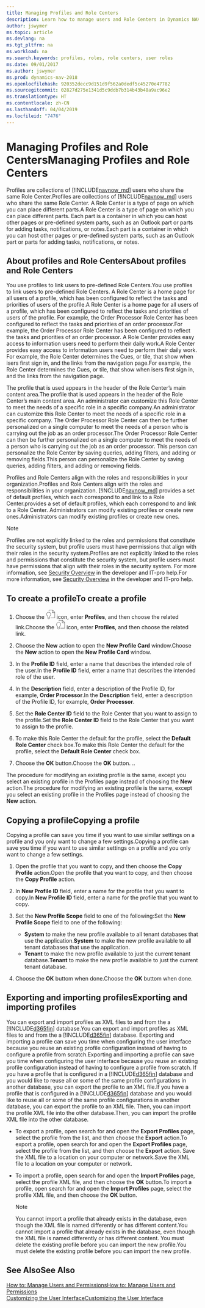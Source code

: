 ```yaml
---
title: Managing Profiles and Role Centers
description: Learn how to manage users and Role Centers in Dynamics NAV.
author: jswymer
ms.topic: article
ms.devlang: na
ms.tgt_pltfrm: na
ms.workload: na
ms.search.keywords: profiles, roles, role centers, user roles
ms.date: 09/01/2017
ms.author: jswymer
ms.prod: dynamics-nav-2018
ms.openlocfilehash: 920352decc9d151d9f562a0dedf5c45270e47782
ms.sourcegitcommit: 02827d275e1341d5c9ddb7b314b43b48a9ac96e2
ms.translationtype: HT
ms.contentlocale: zh-CN
ms.lasthandoff: 04/04/2019
ms.locfileid: "7476"
---
```

# <a name="managing-profiles-and-role-centers"></a><span data-ttu-id="ea1dc-103">Managing Profiles and Role Centers</span><span class="sxs-lookup"><span data-stu-id="ea1dc-103">Managing Profiles and Role Centers</span></span>
<span data-ttu-id="ea1dc-104">Profiles are collections of [!INCLUDE[navnow_md](includes/navnow_md.md)] users who share the same Role Center.</span><span class="sxs-lookup"><span data-stu-id="ea1dc-104">Profiles are collections of [!INCLUDE[navnow_md](includes/navnow_md.md)] users who share the same Role Center.</span></span> <span data-ttu-id="ea1dc-105">A Role Center is a type of page on which you can place different parts.</span><span class="sxs-lookup"><span data-stu-id="ea1dc-105">A Role Center is a type of page on which you can place different parts.</span></span> <span data-ttu-id="ea1dc-106">Each part is a container in which you can host other pages or pre-defined system parts, such as an Outlook part or parts for adding tasks, notifications, or notes.</span><span class="sxs-lookup"><span data-stu-id="ea1dc-106">Each part is a container in which you can host other pages or pre-defined system parts, such as an Outlook part or parts for adding tasks, notifications, or notes.</span></span>  

## <a name="about-profiles-and-role-centers"></a><span data-ttu-id="ea1dc-107">About profiles and Role Centers</span><span class="sxs-lookup"><span data-stu-id="ea1dc-107">About profiles and Role Centers</span></span>
<span data-ttu-id="ea1dc-108">You use profiles to link users to pre-defined Role Centers.</span><span class="sxs-lookup"><span data-stu-id="ea1dc-108">You use profiles to link users to pre-defined Role Centers.</span></span> <span data-ttu-id="ea1dc-109">A Role Center is a home page for all users of a profile, which has been configured to reflect the tasks and priorities of users of the profile.</span><span class="sxs-lookup"><span data-stu-id="ea1dc-109">A Role Center is a home page for all users of a profile, which has been configured to reflect the tasks and priorities of users of the profile.</span></span> <span data-ttu-id="ea1dc-110">For example, the Order Processor Role Center has been configured to reflect the tasks and priorities of an order processor.</span><span class="sxs-lookup"><span data-stu-id="ea1dc-110">For example, the Order Processor Role Center has been configured to reflect the tasks and priorities of an order processor.</span></span> <span data-ttu-id="ea1dc-111">A Role Center provides easy access to information users need to perform their daily work.</span><span class="sxs-lookup"><span data-stu-id="ea1dc-111">A Role Center provides easy access to information users need to perform their daily work.</span></span> <span data-ttu-id="ea1dc-112">For example, the Role Center determines the Cues, or tile, that show when isers first sign in, and the links from the navigation page.</span><span class="sxs-lookup"><span data-stu-id="ea1dc-112">For example, the Role Center determines the Cues, or tile, that show when isers first sign in, and the links from the navigation page.</span></span>

<span data-ttu-id="ea1dc-113">The profile that is used appears in the header of the Role Center’s main content area.</span><span class="sxs-lookup"><span data-stu-id="ea1dc-113">The profile that is used appears in the header of the Role Center’s main content area.</span></span> <span data-ttu-id="ea1dc-114">An administrator can customize this Role Center to meet the needs of a specific role in a specific company.</span><span class="sxs-lookup"><span data-stu-id="ea1dc-114">An administrator can customize this Role Center to meet the needs of a specific role in a specific company.</span></span> <span data-ttu-id="ea1dc-115">The Order Processor Role Center can then be further personalized on a single computer to meet the needs of a person who is carrying out the job as an order processor.</span><span class="sxs-lookup"><span data-stu-id="ea1dc-115">The Order Processor Role Center can then be further personalized on a single computer to meet the needs of a person who is carrying out the job as an order processor.</span></span> <span data-ttu-id="ea1dc-116">This person can personalize the Role Center by saving queries, adding filters, and adding or removing fields.</span><span class="sxs-lookup"><span data-stu-id="ea1dc-116">This person can personalize the Role Center by saving queries, adding filters, and adding or removing fields.</span></span>

<span data-ttu-id="ea1dc-117">Profiles and Role Centers align with the roles and responsibilities in your organization.</span><span class="sxs-lookup"><span data-stu-id="ea1dc-117">Profiles and Role Centers align with the roles and responsibilities in your organization.</span></span> [!INCLUDE[navnow_md](includes/navnow_md.md)] <span data-ttu-id="ea1dc-118">provides a set of default profiles, which each correspond to and link to a Role Center.</span><span class="sxs-lookup"><span data-stu-id="ea1dc-118">provides a set of default profiles, which each correspond to and link to a Role Center.</span></span> <span data-ttu-id="ea1dc-119">Administrators can modify existing profiles or create new ones.</span><span class="sxs-lookup"><span data-stu-id="ea1dc-119">Administrators can modify existing profiles or create new ones.</span></span>

> [!NOTE]  
>  <span data-ttu-id="ea1dc-120">Profiles are not explicitly linked to the roles and permissions that constitute the security system, but profile users must have permissions that align with their roles in the security system.</span><span class="sxs-lookup"><span data-stu-id="ea1dc-120">Profiles are not explicitly linked to the roles and permissions that constitute the security system, but profile users must have permissions that align with their roles in the security system.</span></span> <span data-ttu-id="ea1dc-121">For more information, see [Security Overview](/dynamics-nav/Security-Overview) in the developer and IT-pro help.</span><span class="sxs-lookup"><span data-stu-id="ea1dc-121">For more information, see [Security Overview](/dynamics-nav/Security-Overview) in the developer and IT-pro help.</span></span>

## <a name="to-create-a-profile"></a><span data-ttu-id="ea1dc-122">To create a profile</span><span class="sxs-lookup"><span data-stu-id="ea1dc-122">To create a profile</span></span>
1.  <span data-ttu-id="ea1dc-123">Choose the ![Search for Page or Report](media/ui-search/search_small.png "Search for Page or Report icon") icon, enter **Profiles**, and then choose the related link.</span><span class="sxs-lookup"><span data-stu-id="ea1dc-123">Choose the ![Search for Page or Report](media/ui-search/search_small.png "Search for Page or Report icon") icon, enter **Profiles**, and then choose the related link.</span></span>  

2.  <span data-ttu-id="ea1dc-124">Choose the **New** action to open the **New Profile Card** window.</span><span class="sxs-lookup"><span data-stu-id="ea1dc-124">Choose the **New** action to open the **New Profile Card** window.</span></span>  

3.  <span data-ttu-id="ea1dc-125">In the **Profile ID** field, enter a name that describes the intended role of the user.</span><span class="sxs-lookup"><span data-stu-id="ea1dc-125">In the **Profile ID** field, enter a name that describes the intended role of the user.</span></span>  

4.  <span data-ttu-id="ea1dc-126">In the **Description** field, enter a description of the Profile ID, for example, **Order Processor**.</span><span class="sxs-lookup"><span data-stu-id="ea1dc-126">In the **Description** field, enter a description of the Profile ID, for example, **Order Processor**.</span></span>  

5.  <span data-ttu-id="ea1dc-127">Set the **Role Center ID** field to the Role Center that you want to assign to the profile.</span><span class="sxs-lookup"><span data-stu-id="ea1dc-127">Set the **Role Center ID** field to the Role Center that you want to assign to the profile.</span></span>  

6.  <span data-ttu-id="ea1dc-128">To make this Role Center the default for the profile, select the **Default Role Center** check box.</span><span class="sxs-lookup"><span data-stu-id="ea1dc-128">To make this Role Center the default for the profile, select the **Default Role Center** check box.</span></span>  

7.  <span data-ttu-id="ea1dc-129">Choose the **OK** button.</span><span class="sxs-lookup"><span data-stu-id="ea1dc-129">Choose the **OK** button.</span></span> <span data-ttu-id="ea1dc-130">.</span><span class="sxs-lookup"><span data-stu-id="ea1dc-130">.</span></span>  

<span data-ttu-id="ea1dc-131">The procedure for modifying an existing profile is the same, except you select an existing profile in the Profiles page instead of choosing the **New** action.</span><span class="sxs-lookup"><span data-stu-id="ea1dc-131">The procedure for modifying an existing profile is the same, except you select an existing profile in the Profiles page instead of choosing the **New** action.</span></span>  


## <a name="copying-a-profile"></a><span data-ttu-id="ea1dc-132">Copying a profile</span><span class="sxs-lookup"><span data-stu-id="ea1dc-132">Copying a profile</span></span>
<span data-ttu-id="ea1dc-133">Copying a profile can save you time if you want to use similar settings on a profile and you only want to change a few settings.</span><span class="sxs-lookup"><span data-stu-id="ea1dc-133">Copying a profile can save you time if you want to use similar settings on a profile and you only want to change a few settings.</span></span>

1.  <span data-ttu-id="ea1dc-134">Open the profile that you want to copy, and then choose the **Copy Profile** action.</span><span class="sxs-lookup"><span data-stu-id="ea1dc-134">Open the profile that you want to copy, and then choose the **Copy Profile** action.</span></span>

2.  <span data-ttu-id="ea1dc-135">In **New Profile ID** field, enter a name for the profile that you want to copy.</span><span class="sxs-lookup"><span data-stu-id="ea1dc-135">In **New Profile ID** field, enter a name for the profile that you want to copy.</span></span>

3.  <span data-ttu-id="ea1dc-136">Set the **New Profile Scope** field to one of the following:</span><span class="sxs-lookup"><span data-stu-id="ea1dc-136">Set the **New Profile Scope** field to one of the following:</span></span>

    - <span data-ttu-id="ea1dc-137">**System** to make the new profile available to all tenant databases that use the application.</span><span class="sxs-lookup"><span data-stu-id="ea1dc-137">**System** to make the new profile available to all tenant databases that use the application.</span></span>
    - <span data-ttu-id="ea1dc-138">**Tenant** to make the new profile available to just the current tenant database.</span><span class="sxs-lookup"><span data-stu-id="ea1dc-138">**Tenant** to make the new profile available to just the current tenant database.</span></span>
4. <span data-ttu-id="ea1dc-139">Choose the **OK** buttom when done.</span><span class="sxs-lookup"><span data-stu-id="ea1dc-139">Choose the **OK** buttom when done.</span></span>

## <a name="ExportImportProfile"></a><span data-ttu-id="ea1dc-140">Exporting and importing profiles</span><span class="sxs-lookup"><span data-stu-id="ea1dc-140">Exporting and importing profiles</span></span>

<span data-ttu-id="ea1dc-141">You can export and import profiles as XML files to and from the a [!INCLUDE[d365fin](includes/d365fin_md.md)] database.</span><span class="sxs-lookup"><span data-stu-id="ea1dc-141">You can export and import profiles as XML files to and from the a [!INCLUDE[d365fin](includes/d365fin_md.md)] database.</span></span> <span data-ttu-id="ea1dc-142">Exporting and importing a profile can save you time when configuring the user interface because you reuse an existing profile configuration instead of having to configure a profile from scratch.</span><span class="sxs-lookup"><span data-stu-id="ea1dc-142">Exporting and importing a profile can save you time when configuring the user interface because you reuse an existing profile configuration instead of having to configure a profile from scratch.</span></span> <span data-ttu-id="ea1dc-143">If you have a profile that is configured in a [!INCLUDE[d365fin](includes/d365fin_md.md)] database and you would like to reuse all or some of the same profile configurations in another database, you can export the profile to an XML file.</span><span class="sxs-lookup"><span data-stu-id="ea1dc-143">If you have a profile that is configured in a [!INCLUDE[d365fin](includes/d365fin_md.md)] database and you would like to reuse all or some of the same profile configurations in another database, you can export the profile to an XML file.</span></span> <span data-ttu-id="ea1dc-144">Then, you can import the profile XML file into the other database.</span><span class="sxs-lookup"><span data-stu-id="ea1dc-144">Then, you can import the profile XML file into the other database.</span></span>

-   <span data-ttu-id="ea1dc-145">To export a profile, open search for and open the **Export Profiles** page, select the profile from the list, and then choose the **Export** action.</span><span class="sxs-lookup"><span data-stu-id="ea1dc-145">To export a profile, open search for and open the **Export Profiles** page, select the profile from the list, and then choose the **Export** action.</span></span> <span data-ttu-id="ea1dc-146">Save the XML file to a location on your computer or network.</span><span class="sxs-lookup"><span data-stu-id="ea1dc-146">Save the XML file to a location on your computer or network.</span></span>

-   <span data-ttu-id="ea1dc-147">To import a profile, open search for and open the **Import Profiles** page, select the profile XML file, and then choose the **OK** button.</span><span class="sxs-lookup"><span data-stu-id="ea1dc-147">To import a profile, open search for and open the **Import Profiles** page, select the profile XML file, and then choose the **OK** button.</span></span>

    > [!NOTE]  
    >  <span data-ttu-id="ea1dc-148">You cannot import a profile that already exists in the database, even though the XML file is named differently or has different content.</span><span class="sxs-lookup"><span data-stu-id="ea1dc-148">You cannot import a profile that already exists in the database, even though the XML file is named differently or has different content.</span></span> <span data-ttu-id="ea1dc-149">You must delete the existing profile before you can import the new profile.</span><span class="sxs-lookup"><span data-stu-id="ea1dc-149">You must delete the existing profile before you can import the new profile.</span></span>



## <a name="see-also"></a><span data-ttu-id="ea1dc-150">See Also</span><span class="sxs-lookup"><span data-stu-id="ea1dc-150">See Also</span></span>  
[<span data-ttu-id="ea1dc-151">How to: Manage Users and Permissions</span><span class="sxs-lookup"><span data-stu-id="ea1dc-151">How to: Manage Users and Permissions</span></span>](ui-how-users-permissions.md)  
[<span data-ttu-id="ea1dc-152">Customizing the User Interface</span><span class="sxs-lookup"><span data-stu-id="ea1dc-152">Customizing the User Interface</span></span>](ui-customizing-overview.md)   
<!--[Security Overview](../Security%20Overview.md)-->
